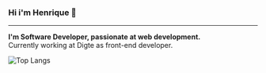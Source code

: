 ### Hi i'm Henrique 👋
------

**I'm Software Developer, passionate at web development.** <br />
Currently working at Digte as front-end developer.

![Top Langs](https://github-readme-stats.vercel.app/api/top-langs/?username=codehiga&hide=html&layout=compact&theme=dark)



<!--
**codehiga/codehiga** is a ✨ _special_ ✨ repository because its `README.md` (this file) appears on your GitHub profile.

Here are some ideas to get you started:

- 🔭 I’m currently working on ...
- 🌱 I’m currently learning ...
- 👯 I’m looking to collaborate on ...
- 🤔 I’m looking for help with ...
- 💬 Ask me about ...
- 📫 How to reach me: ...
- 😄 Pronouns: ...
- ⚡ Fun fact: ...
-->
